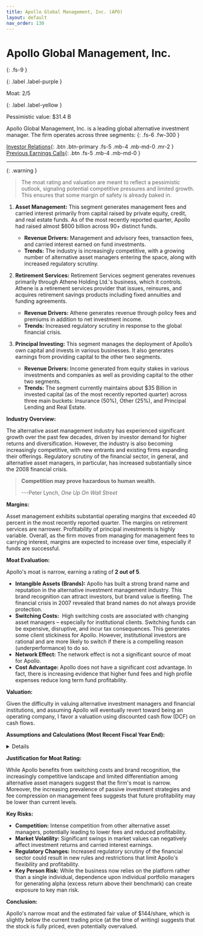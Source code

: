 ```yaml
---
title: Apollo Global Management, Inc. (APO)
layout: default
nav_order: 130
---
```


# Apollo Global Management, Inc.
{: .fs-9 }

{: .label .label-purple }

Moat: 2/5

{: .label .label-yellow }

Pessimistic value: $31.4 B

Apollo Global Management, Inc. is a leading global alternative investment manager. The firm operates across three segments:
{: .fs-6 .fw-300 }

[Investor Relations](https://www.google.com/search?q=APO+investor+relations){: .btn .btn-primary .fs-5 .mb-4 .mb-md-0 .mr-2 }
[Previous Earnings Calls](https://discountingcashflows.com/company/APO/transcripts/){: .btn .fs-5 .mb-4 .mb-md-0 }

---

{: .warning } 
>The moat rating and valuation are meant to reflect a pessimistic outlook, signaling potential competitive pressures and limited growth. This ensures that some margin of safety is already baked in.


1. **Asset Management:** This segment generates management fees and carried interest primarily from capital raised by private equity, credit, and real estate funds. As of the most recently reported quarter, Apollo had raised almost $600 billion across 90+ distinct funds. 
    * **Revenue Drivers:** Management and advisory fees, transaction fees, and carried interest earned on fund investments.
    * **Trends:** The industry is increasingly competitive, with a growing number of alternative asset managers entering the space, along with increased regulatory scrutiny.

2. **Retirement Services:** Retirement Services segment generates revenues primarily through Athene Holding Ltd.'s business, which it controls. Athene is a retirement services provider that issues, reinsures, and acquires retirement savings products including fixed annuities and funding agreements.
    * **Revenue Drivers:** Athene generates revenue through policy fees and premiums in addition to net investment income.
    * **Trends:** Increased regulatory scrutiny in response to the global financial crisis.

3. **Principal Investing:** This segment manages the deployment of Apollo’s own capital and invests in various businesses. It also generates earnings from providing capital to the other two segments.
    * **Revenue Drivers:** Income generated from equity stakes in various investments and companies as well as providing capital to the other two segments.
    * **Trends:** The segment currently maintains about $35 Billion in invested capital (as of the most recently reported quarter) across three main buckets: Insurance (50%), Other (25%), and Principal Lending and Real Estate.

**Industry Overview:**

The alternative asset management industry has experienced significant growth over the past few decades, driven by investor demand for higher returns and diversification. However, the industry is also becoming increasingly competitive, with new entrants and existing firms expanding their offerings.  Regulatory scrutiny of the financial sector, in general, and alternative asset managers, in particular, has increased substantially since the 2008 financial crisis. 

>**Competition may prove hazardous to human wealth.**
>
>---Peter Lynch, *One Up On Wall Street*

**Margins:**

Asset management exhibits substantial operating margins that exceeded 40 percent in the most recently reported quarter. The margins on retirement services are narrower.  Profitability of principal investments is highly variable. Overall, as the firm moves from managing for management fees to carrying interest, margins are expected to increase over time, especially if funds are successful.


**Moat Evaluation:**

Apollo's moat is narrow, earning a rating of **2 out of 5**.

* **Intangible Assets (Brands):** Apollo has built a strong brand name and reputation in the alternative investment management industry. This brand recognition can attract investors, but brand value is fleeting. The financial crisis in 2007 revealed that brand names do not always provide protection.
* **Switching Costs:**  High switching costs are associated with changing asset managers – especially for institutional clients. Switching funds can be expensive, disruptive, and incur tax consequences. This generates some client stickiness for Apollo. However, institutional investors are rational and are more likely to switch if there is a compelling reason (underperformance) to do so. 
* **Network Effect:** The network effect is not a significant source of moat for Apollo.
* **Cost Advantage:** Apollo does not have a significant cost advantage. In fact, there is increasing evidence that higher fund fees and high profile expenses reduce long term fund profitability.

**Valuation:**

Given the difficulty in valuing alternative investment managers and financial institutions, and assuming Apollo will eventually revert toward being an operating company, I favor a valuation using discounted cash flow (DCF) on cash flows.

**Assumptions and Calculations (Most Recent Fiscal Year End):**

<details>

* **Growth:** Revenue growth has been relatively stable over the past 5 years averaging 5% annually. Given increasing competition in the space and the macro headwinds for the alternative asset management sector, I assume revenue growth of 2% per year for the next 10 years, followed by a terminal growth rate of 1% thereafter.
* **Margins:** Given increasing competition and fee compression for management fees, operating margin is forecast to decrease gradually from the latest level of 44.4% to 35%.
* **Reinvestment:** Using the revenue growth and return on new invested capital (RONIC) assumption (see next point) and the equation for the reinvestment rate laid out in *Valuation*, we arrive at a reinvestment rate of 10%.
* **Return on New Invested Capital (RONIC):** Historical RONIC has been very high. However, given the significant amount of capital deployed in private equity, credit, real estate, and equity investments, I believe these returns are likely to converge towards the current cost of capital in the long run. Hence, I will assume RONIC is equal to WACC.
* **Cost of Capital:** In line with *Valuation*, I have employed the capital asset pricing model (CAPM). I am using a risk-free rate of 4% (10-year U.S. Treasury yield). Since Apollo operates in multiple businesses with different operating and financing mixes, I have chosen the MSCI All Country World Index as the relevant market index, generating a market risk premium of 4.5%. Using industry betas, an unlevered beta of 0.8 for investments and asset management businesses. Beta is then adjusted using the methodology in Appendix D for levering/unlevering, given the capital structure of Apollo. The average rate on debt is assumed to be 5.2%, the market rate on investment grade bonds. Finally, the marginal tax rate is assumed to be 25%. This results in a weighted average cost of capital of 7.6%.
* **Probability of Failure:** 1%. 
* **Distress Sale Value:** The distress sale value is assumed to be equal to the present value of the debt (this is a worst-case liquidation scenario), since the financial assets and financial liabilities and equities would cancel out during a fire sale.
* **Terminal value:** calculated using a perpetual growth perpetuity

**Cash flow computation**
FCF = Net Income * (1 – Reinvestment rate)
FCF = Net Income (1-0.1)

**Valuation**
The present value of cash flow to the firm during the explicit forecast period is calculated using the formula described in Chapter 6 of *Valuation*.
Then sum up present values of explicit forecast period cash flows with the present value of the terminal cash flows to determine the value of operating assets.
Value of Operating Assets = $29,507 million.

Value of the firm = Value of operating assets + cash = $29,507 + $4,112 = $33,619 million.
Value of equity = Value of the firm – Debt = $33,619 – $1,801 = $31,818 million.

Value per share = $31,818 million / 221 million shares = $144/share

Using the median price-to-earnings ratio for the industry yields a value in the vicinity of $60-$65/share.


</details>

**Justification for Moat Rating:**

While Apollo benefits from switching costs and brand recognition, the increasingly competitive landscape and limited differentiation among alternative asset managers suggest that the firm's moat is narrow.  Moreover, the increasing prevalence of passive investment strategies and fee compression on management fees suggests that future profitability may be lower than current levels.

**Key Risks:**

* **Competition:** Intense competition from other alternative asset managers, potentially leading to lower fees and reduced profitability.
* **Market Volatility:**  Significant swings in market values can negatively affect investment returns and carried interest earnings.
* **Regulatory Changes:** Increased regulatory scrutiny of the financial sector could result in new rules and restrictions that limit Apollo's flexibility and profitability.
* **Key Person Risk:** While the business now relies on the platform rather than a single individual, dependence upon individual portfolio managers for generating alpha (excess return above their benchmark) can create exposure to key man risk.

**Conclusion:**

Apollo's narrow moat and the estimated fair value of $144/share, which is slightly below the current trading price (at the time of writing) suggests that the stock is fully priced, even potentially overvalued.  
